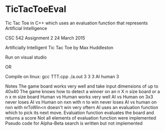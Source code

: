 # TicTacToeEval
Tic Tac Toe in C++ which uses an evaluation function that represents Artificial Intelligence

CSC 542
Assignment 2
24 March 2015

Artificially Intelligent Tic Tac Toe by Max Huddleston

Run on visual studio

OR

Compile on linux:
gcc TTT.cpp
./a.out 3 3 3 AI human 3


Notes
The game board works very well and take input dimensions of up to 40x40
The game knows how to detect a winner on an n X n size board or a n x m size board
Human vs Human works very well
AI vs Human on 3x3 never loses
AI vs Human on nxn with n to win never loses
AI vs human on nxn with nrToWin<n doesn't win very oftern
AI uses an evaluation function which to pick its next move.
Evaluation function evaluates the board and returns a score
Not all elements of evaluation function were implemented
Pseudo code for Alpha-Beta search is written but not implemented

